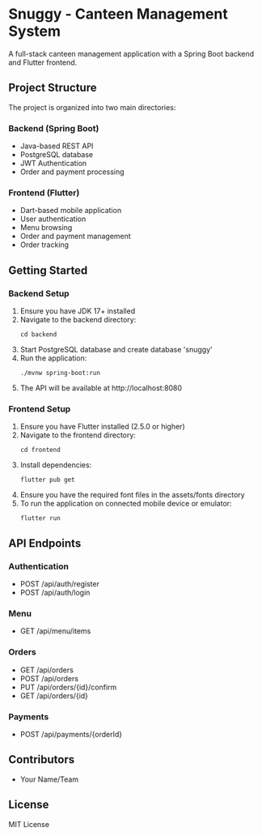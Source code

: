 # Snuggy - Canteen Management System

A full-stack canteen management application with a Spring Boot backend and Flutter frontend.

## Project Structure

The project is organized into two main directories:

### Backend (Spring Boot)
- Java-based REST API
- PostgreSQL database
- JWT Authentication
- Order and payment processing

### Frontend (Flutter)
- Dart-based mobile application
- User authentication
- Menu browsing
- Order and payment management
- Order tracking

## Getting Started

### Backend Setup
1. Ensure you have JDK 17+ installed
2. Navigate to the backend directory:
   ```
   cd backend
   ```
3. Start PostgreSQL database and create database 'snuggy'
4. Run the application:
   ```
   ./mvnw spring-boot:run
   ```
5. The API will be available at http://localhost:8080

### Frontend Setup
1. Ensure you have Flutter installed (2.5.0 or higher)
2. Navigate to the frontend directory:
   ```
   cd frontend
   ```
3. Install dependencies:
   ```
   flutter pub get
   ```
4. Ensure you have the required font files in the assets/fonts directory
5. To run the application on connected mobile device or emulator:
   ```
   flutter run
   ```

## API Endpoints

### Authentication
- POST /api/auth/register
- POST /api/auth/login

### Menu
- GET /api/menu/items

### Orders
- GET /api/orders
- POST /api/orders
- PUT /api/orders/{id}/confirm
- GET /api/orders/{id}

### Payments
- POST /api/payments/{orderId}

## Contributors
- Your Name/Team

## License
MIT License
 
